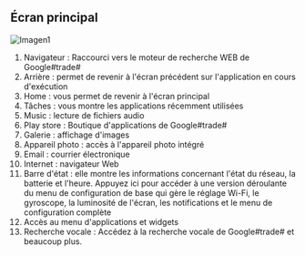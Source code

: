 ## Écran principal

![Imagen1](http://static.energysistem.com/images/manuals/42238/55912f398979f.jpg)

1. Navigateur : Raccourci vers le moteur de recherche WEB de Google#trade#
2. Arrière : permet de revenir à l'écran précédent sur l'application en cours d'exécution
3. Home : vous permet de revenir à l'écran principal
4. Tâches : vous montre les applications récemment utilisées
5. Music : lecture de fichiers audio
6. Play store : Boutique d'applications de Google#trade#
7. Galerie : affichage d'images
8. Appareil photo : accès à l'appareil photo intégré
9. Email : courrier électronique
10. Internet : navigateur Web
11. Barre d'état : elle montre les informations concernant l'état du réseau, la batterie et l'heure. Appuyez ici pour accéder à une version déroulante du menu de configuration de base qui gère le réglage Wi-Fi, le gyroscope, la luminosité de l'écran, les notifications et le menu de configuration complète
12. Accès au menu d'applications et widgets
13. Recherche vocale : Accédez à la recherche vocale de Google#trade# et beaucoup plus.
